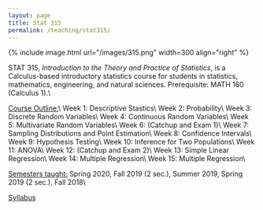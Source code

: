 ```yaml
---
layout: page
title: Stat 315
permalink: /teaching/stat315/
---
```



{% include image.html url="/images/315.png" width=300 align="right" %} 

STAT 315, <i>Introduction to the Theory and Practice of Statistics</i>, is a Calculus-based introductory statistics course for students in statistics, mathematics, engineering, and natural sciences. Prerequisite: MATH 160 (Calculus 1).\\

<u>Course Outline:</u>\\
Week 1: Descriptive Stastics\\
Week 2: Probability\\
Week 3: Discrete Random Variables\\
Week 4: Continuous Random Variables\\
Week 5: Multivariate Random Variables\\
Week 6: (Catchup and Exam 1)\\
Week 7: Sampling Distributions and Point Estimation\\
Week 8: Confidence Intervals\\
Week 9: Hypothesis Testing\\
Week 10: Inference for Two Populations\\
Week 11: ANOVA\\
Week 12: (Catchup and Exam 2)\\
Week 13: Simple Linear Regression\\
Week 14: Multiple Regression\\
Week 15: Multiple Regression\\

<u>Semesters taught:</u> Spring 2020, Fall 2019 (2 sec.), Summer 2019, Spring 2019 (2 sec.), Fall 2018\\

[Syllabus](/teaching/315-syllabus.pdf)